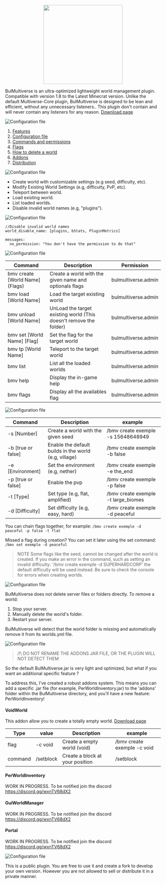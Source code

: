 <p align="center">
    <img src="https://i.goopics.net/77bvma.png" width="256">
</p>

BulMultiverse is an ultra-optimized lightweight world management plugin. Compatible with version 1.8 to the Latest Minecrat version. Unlike the default Multiverse-Core plugin, BulMultiverse is designed to be lean and efficient, without any unnecessary listeners.. This plugin don't contain and will never contain any listeners for any reason.
[Download page](https://www.spigotmc.org/resources/118884/ "Click to download")

<img src="https://img.shields.io/badge/Table_of_contents-50C878?style=for-the-badge" alt="Configuration file" style="pointer-events: none;">

1. [Features](#features)
1. [Configuration file](#configuration-file)
2. [Commands and permissions](#commands-and-permissions)
3. [Flags](#flags)
4. [How to delete a world](#how-to-delete-a-world)
5. [Addons](#addons)
6. [Distribution](#distribution)

<img id="features" src="https://img.shields.io/badge/Features-50C878?style=for-the-badge" alt="Configuration file" style="pointer-events: none;">

- Create world with customizable settings (e.g seed, difficulty, etc).
- Modify Existing World Settings (e.g, difficulty, PvP, etc).
- Teleport between world.
- Load existing world.
- List loaded worlds.
- Disable invalid world names (e.g, "plugins").

<img id="configuration-file" src="https://img.shields.io/badge/Configuration_file-50C878?style=for-the-badge" alt="Configuration file" style="pointer-events: none;">

```
//Disable invalid world names
world_disable_name: [plugins, bStats, PluginMetrics]

messages:   
  no_permission: "You don't have the permission to do that"
```

<img id="commands-and-permissions" src="https://img.shields.io/badge/Commands_and_permissions-50C878?style=for-the-badge" alt="Configuration file" style="pointer-events: none;">

| Command                         | Description                                                       | Permission          |
|---------------------------------|-------------------------------------------------------------------|---------------------|
| bmv create [World Name] (Flags) | Create a world with the given name and optionals flags            | bulmultiverse.admin |
| bmv load [World Name]           | Load the target existing world                                    | bulmultiverse.admin |
| bmv unload [World Name]         | UnLoad the target existing world (This doesn't remove the folder) | bulmultiverse.admin |
| bmv set [World Name] [Flag]     | Set the flag for the target world                                 | bulmultiverse.admin |
| bmv tp [World Name]             | Teleport to the target world                                      | bulmultiverse.admin |
| bmv list                        | List all the loaded worlds                                        | bulmultiverse.admin |
| bmv help                        | Display the in-game help                                          | bulmultiverse.admin |
| bmv flags                       | Display all the availables flag                                   | bulmultiverse.admin |

<img id="flags" src="https://img.shields.io/badge/Flags-50C878?style=for-the-badge" alt="Configuration file" style="pointer-events: none;">

| Command            | Description                                           | example                             |
|--------------------|-------------------------------------------------------|-------------------------------------|
| -s [Number]        | Create a world with the given seed                    | /bmv create exemple -s 15648648949  |
| -b [true or false] | Enable the default builds in the world (e.g, village) | /bmv create exemple -b false        |
| -e [Environment]   | Set the environment (e.g, nether)                     | /bmv create exemple -e the_end      |
| -p [true or false] | Enable the pvp                                        | /bmv create exemple -p false        |
| -t [Type]          | Set type (e.g, flat, amplified)                       | /bmv create exemple -t large_biomes |
| -d [Difficulty]    | Set difficulty (e.g, easy, hard)                      | /bmv create exemple -d peaceful     |

You can chain flags together, for example:
`/bmv create exemple -d peaceful -p false -t flat`

Missed a flag during creation? You can set it later using the set command:
`/bmv set exemple -d peaceful`
> NOTE
> Some flags like the seed, cannot be changed after the world is created. If you make an error in the command, such as setting an invalid difficulty:
'/bmv create exemple -d SUPERHARDCORP'
the default difficulty will be used instead. Be sure to check the console for errors when creating worlds.

<img id="how-to-delete-a-world" src="https://img.shields.io/badge/How_to_delete_a_world-50C878?style=for-the-badge" alt="Configuration file" style="pointer-events: none;">

BulMultiverse does not delete server files or folders directly. To remove a world:
1. Stop your server.
2. Manually delete the world's folder.
3. Restart your server.

BulMultiverse will detect that the world folder is missing and automatically remove it from its worlds.yml file.

<img id="addons" src="https://img.shields.io/badge/Addons-50C878?style=for-the-badge" alt="Configuration file" style="pointer-events: none;">

> /!\ DO NOT RENAME THE ADDONS JAR FILE, OR THE PLUGIN WILL NOT DETECT THEM

So the default BulMultiverse.jar is very light and optimized, but what if you want an additional specific feature ?

To address this, I've created a robust addons system. This means you can add a specific .jar file (for example, PerWorldInventory.jar)
to the 'addons' folder within the BulMultiverse directory, and you'll have a new feature: PerWorldInventory!

#### VoidWorld

This addon allow you to create a totally empty world. [Download page](https://www.spigotmc.org/resources/119020/ "Click to download")

| Type    | value     | Description                     | example                     |
|---------|-----------|---------------------------------|-----------------------------|
| flag    | -c void   | Create a empty world (void)     | /bmv create exemple -c void |
| command | /setblock | Create a block at your position | /setblock                   |

#### PerWorldInventory

WORK IN PROGRESS. To be notified join the discord https://discord.gg/wxnTV68dX2

#### GuiWorldManager

WORK IN PROGRESS. To be notified join the discord https://discord.gg/wxnTV68dX2

#### Portal

WORK IN PROGRESS. To be notified join the discord https://discord.gg/wxnTV68dX2

<img id="distribution" src="https://img.shields.io/badge/Distribution-50C878?style=for-the-badge" alt="Configuration file" style="pointer-events: none;">

This is a public plugin. You are free to use it and create a fork to develop your own version. However you are not allowed to sell or distribute it in a private manner.